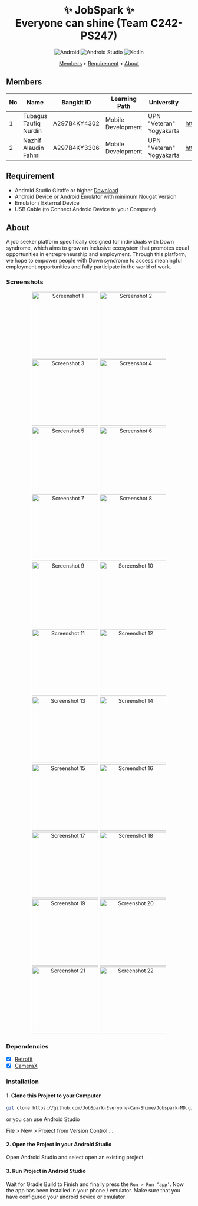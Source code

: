 <div align="center">

# ✨ JobSpark ✨ <br> Everyone can shine (Team C242-PS247)

![Android](https://img.shields.io/badge/Android-3DDC84?style=for-the-badge&logo=android&logoColor=white)
![Android Studio](https://img.shields.io/badge/Android%20Studio-3DDC84.svg?style=for-the-badge&logo=android-studio&logoColor=white)
![Kotlin](https://img.shields.io/badge/kotlin-%237F52FF.svg?style=for-the-badge&logo=kotlin&logoColor=white)

[Members](#members) •
[Requirement](#requirement) •
[About](#about)

</div>


## Members
| No  | Name                           | Bangkit ID   | Learning Path      | University                          | Contact                           |
| --- | ------------------------------ | ------------ | ------------------ | ----------------------------------- | --------------------------------  |
| 1   | Tubagus Taufiq Nurdin          | A297B4KY4302 | Mobile Development | UPN "Veteran" Yogyakarta            | https://github.com/ttaufiiqn      |
| 2   | Nazhif Alaudin Fahmi           | A297B4KY3306 | Mobile Development | UPN "Veteran" Yogyakarta            | https://github.com/NazhifFahmi    |


## Requirement
* Android Studio Giraffe or higher [Download](https://developer.android.com/studio?hl=id)
* Android Device or Android Emulator with minimum Nougat Version
* Emulator / External Device
* USB Cable (to Connect Android Device to your Computer)

## About
A job seeker platform specifically designed for individuals with Down syndrome, which aims to grow an inclusive ecosystem that promotes equal opportunities in entrepreneurship and employment. Through this platform, we hope to empower people with Down syndrome to access meaningful employment opportunities and fully participate in the world of work.

### Screenshots

<div align="center">
  <img src="https://github.com/JobSpark-Everyone-Can-Shine/Jobspark-MD/blob/main/Display/1.jpg" alt="Screenshot 1" width="180" />
  <img src="https://github.com/JobSpark-Everyone-Can-Shine/Jobspark-MD/blob/main/Display/2.jpg" alt="Screenshot 2" width="180" />
  <img src="https://github.com/JobSpark-Everyone-Can-Shine/Jobspark-MD/blob/main/Display/3.jpg" alt="Screenshot 3" width="180" />
  <img src="https://github.com/JobSpark-Everyone-Can-Shine/Jobspark-MD/blob/main/Display/4.jpg" alt="Screenshot 4" width="180" />
  <img src="https://github.com/JobSpark-Everyone-Can-Shine/Jobspark-MD/blob/main/Display/5.jpg" alt="Screenshot 5" width="180" />
  <img src="https://github.com/JobSpark-Everyone-Can-Shine/Jobspark-MD/blob/main/Display/6.jpg" alt="Screenshot 6" width="180" />
  <img src="https://github.com/JobSpark-Everyone-Can-Shine/Jobspark-MD/blob/main/Display/7.png" alt="Screenshot 7" width="180" />
  <img src="https://github.com/JobSpark-Everyone-Can-Shine/Jobspark-MD/blob/main/Display/8.png" alt="Screenshot 8" width="180" />
  <img src="https://github.com/JobSpark-Everyone-Can-Shine/Jobspark-MD/blob/main/Display/9.jpg" alt="Screenshot 9" width="180" />
  <img src="https://github.com/JobSpark-Everyone-Can-Shine/Jobspark-MD/blob/main/Display/10.jpg" alt="Screenshot 10" width="180" />
  <img src="https://github.com/JobSpark-Everyone-Can-Shine/Jobspark-MD/blob/main/Display/11.jpg" alt="Screenshot 11" width="180" />
  <img src="https://github.com/JobSpark-Everyone-Can-Shine/Jobspark-MD/blob/main/Display/12.jpg" alt="Screenshot 12" width="180" />
  <img src="https://github.com/JobSpark-Everyone-Can-Shine/Jobspark-MD/blob/main/Display/13.jpg" alt="Screenshot 13" width="180" />
  <img src="https://github.com/JobSpark-Everyone-Can-Shine/Jobspark-MD/blob/main/Display/14.jpg" alt="Screenshot 14" width="180" />
  <img src="https://github.com/JobSpark-Everyone-Can-Shine/Jobspark-MD/blob/main/Display/15.jpg" alt="Screenshot 15" width="180" />
  <img src="https://github.com/JobSpark-Everyone-Can-Shine/Jobspark-MD/blob/main/Display/16.jpg" alt="Screenshot 16" width="180" />
  <img src="https://github.com/JobSpark-Everyone-Can-Shine/Jobspark-MD/blob/main/Display/17.jpg" alt="Screenshot 17" width="180" />
  <img src="https://github.com/JobSpark-Everyone-Can-Shine/Jobspark-MD/blob/main/Display/18.jpg" alt="Screenshot 18" width="180" />
  <img src="https://github.com/JobSpark-Everyone-Can-Shine/Jobspark-MD/blob/main/Display/19.jpg" alt="Screenshot 19" width="180" />
  <img src="https://github.com/JobSpark-Everyone-Can-Shine/Jobspark-MD/blob/main/Display/20.jpg" alt="Screenshot 20" width="180" />
  <img src="https://github.com/JobSpark-Everyone-Can-Shine/Jobspark-MD/blob/main/Display/21.jpg" alt="Screenshot 21" width="180" />
  <img src="https://github.com/JobSpark-Everyone-Can-Shine/Jobspark-MD/blob/main/Display/22.jpg" alt="Screenshot 22" width="180" />
</div>

### Dependencies
- [x] [Retrofit](https://square.github.io/retrofit/)
- [x] [CameraX](https://developer.android.com/training/camerax)

### Installation
#### 1. Clone this Project to your Computer
```bash
git clone https://github.com/JobSpark-Everyone-Can-Shine/Jobspark-MD.git
```

or you can use Android Studio 

File > New > Project from Version Control ...

#### 2. Open the Project in your Android Studio
Open Android Studio and select open an existing project.

#### 3. Run Project in Android Studio
Wait for Gradle Build to Finish and finally press the `Run > Run ‘app’`. Now the app has been installed in your phone / emulator. Make sure that you have configured your android device or emulator
